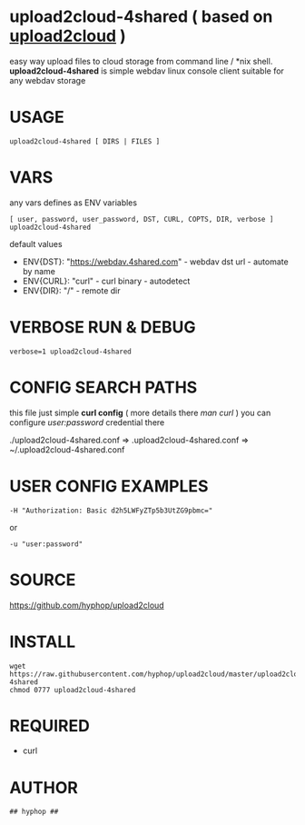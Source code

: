 
# upload2cloud-4shared ( based on [upload2cloud](https://github.com/hyphop/upload2cloud/) )

easy way upload files to cloud storage from command line / *nix shell.
**upload2cloud-4shared** is simple webdav linux console client suitable for any webdav storage

# USAGE 

    upload2cloud-4shared [ DIRS | FILES ]

# VARS

any vars defines as ENV variables

    [ user, password, user_password, DST, CURL, COPTS, DIR, verbose ] upload2cloud-4shared

default values

+ ENV{DST}: "https://webdav.4shared.com" - webdav dst url - automate by name
+ ENV{CURL}: "curl" - curl binary - autodetect
+ ENV{DIR}: "/" - remote dir

# VERBOSE RUN & DEBUG

    verbose=1 upload2cloud-4shared

# CONFIG SEARCH PATHS

this file just simple **curl config** ( more details there *man curl* )
you can configure *user:password* credential there 

./upload2cloud-4shared.conf => .upload2cloud-4shared.conf => ~/.upload2cloud-4shared.conf


# USER CONFIG EXAMPLES

    -H "Authorization: Basic d2h5LWFyZTp5b3UtZG9pbmc="
or

    -u "user:password"

# SOURCE

https://github.com/hyphop/upload2cloud

# INSTALL

    wget https://raw.githubusercontent.com/hyphop/upload2cloud/master/upload2cloud-4shared
    chmod 0777 upload2cloud-4shared

# REQUIRED

+ curl

# AUTHOR

    ## hyphop ##

